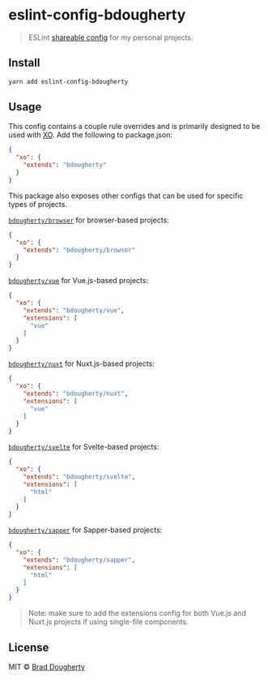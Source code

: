 # eslint-config-bdougherty

> ESLint [shareable config](http://eslint.org/docs/developer-guide/shareable-configs.html) for my personal projects.

## Install

```bash
yarn add eslint-config-bdougherty
```

## Usage

This config contains a couple rule overrides and is primarily designed to be used with [XO](https://github.com/sindresorhus/xo). Add the following to package.json:

```json
{
  "xo": {
    "extends": "bdougherty"
  }
}
```

This package also exposes other configs that can be used for specific types of projects.

[`bdougherty/browser`](browser.js) for browser-based projects:

```json
{
  "xo": {
    "extends": "bdougherty/browser"
  }
}
```

[`bdougherty/vue`](vue.js) for Vue.js-based projects:

```json
{
  "xo": {
    "extends": "bdougherty/vue",
    "extensions": [
      "vue"
    ]
  }
}
```

[`bdougherty/nuxt`](nuxt.js) for Nuxt.js-based projects:

```json
{
  "xo": {
    "extends": "bdougherty/nuxt",
    "extensions": [
      "vue"
    ]
  }
}
```

[`bdougherty/svelte`](svelte.js) for Svelte-based projects:

```json
{
  "xo": {
    "extends": "bdougherty/svelte",
    "extensions": [
      "html"
    ]
  }
}
```

[`bdougherty/sapper`](sapper.js) for Sapper-based projects:

```json
{
  "xo": {
    "extends": "bdougherty/sapper",
    "extensions": [
      "html"
    ]
  }
}
```

> Note: make sure to add the extensions config for both Vue.js and Nuxt.js projects if using single-file components.

## License

MIT © [Brad Dougherty](https://brad.is)
